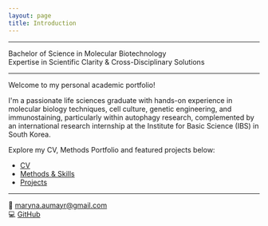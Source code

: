 ```yaml
---
layout: page
title: Introduction
---
```


---


Bachelor of Science in Molecular Biotechnology  
Expertise in Scientific Clarity & Cross-Disciplinary Solutions

---

Welcome to my personal academic portfolio!

I'm a passionate life sciences graduate with hands-on experience in molecular biology techniques, cell culture, genetic engineering, 
and immunostaining, particularly within autophagy research, 
complemented by an international research internship at the Institute for Basic Science (IBS) in South Korea.


Explore my CV, Methods Portfolio and featured projects below:

-  [CV](assets/CV.pdf)
-  [Methods & Skills](/skills/)
-  [Projects](projects.md)

---

📧 maryna.aumayr@gmail.com  
💻 [GitHub](https://github.com/dkMarina)
